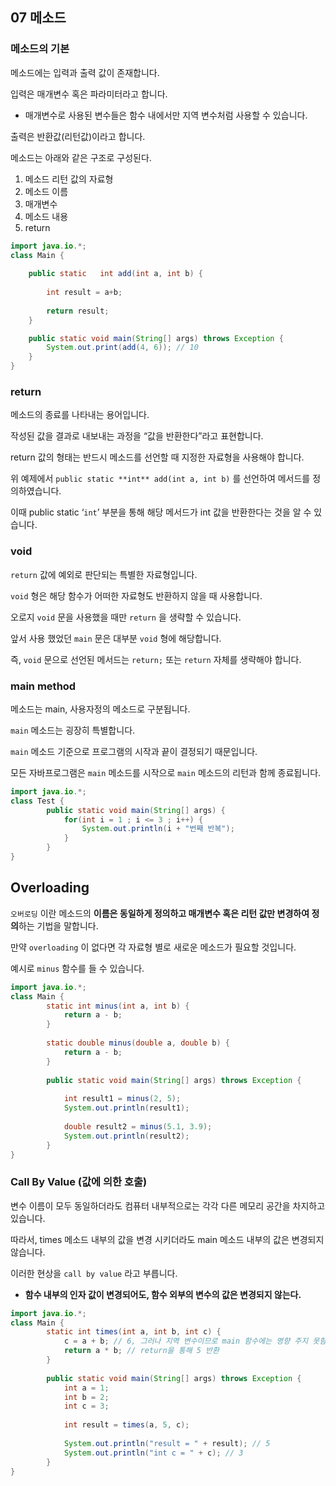 ## 07 메소드

### 메소드의 기본

메소드에는 입력과 출력 값이 존재합니다.

입력은 매개변수 혹은 파라미터라고 합니다.

- 매개변수로 사용된 변수들은 함수 내에서만 지역 변수처럼 사용할 수 있습니다.

출력은 반환값(리턴값)이라고 합니다.

메소드는 아래와 같은 구조로 구성된다.

1. 메소드 리턴 값의 자료형
2. 메소드 이름
3. 매개변수
4. 메소드 내용
5. return

```java
import java.io.*;
class Main {
	
	public static	int add(int a, int b) {
	
		int result = a+b;
	
		return result;
	}

	public static void main(String[] args) throws Exception {
		System.out.print(add(4, 6)); // 10
	}
}
```

### return

메소드의 종료를 나타내는 용어입니다.

작성된 값을 결과로 내보내는 과정을 “값을 반환한다”라고 표현합니다.

return 값의 형태는 반드시 메소드를 선언할 때 지정한 자료형을 사용해야 합니다.

위 예제에서 `public static **int** add(int a, int b)` 를 선언하여 메서드를 정의하였습니다.

이때 public static ‘`int`’ 부분을 통해 해당 메서드가 int 값을 반환한다는 것을 알 수 있습니다.

### void

`return` 값에 예외로 판단되는 특별한 자료형입니다.

`void` 형은 해당 함수가 어떠한 자료형도 반환하지 않을 때 사용합니다.

오로지 `void` 문을 사용했을 때만 `return` 을 생략할 수 있습니다.

앞서 사용 했었던 `main` 문은 대부분 `void` 형에 해당합니다.

즉, `void` 문으로 선언된 메서드는 `return;` 또는 `return` 자체를 생략해야 합니다.

### main method

메소드는 main, 사용자정의 메소드로 구분됩니다. 

`main` 메소드는 굉장히 특별합니다.

`main` 메소드 기준으로 프로그램의 시작과 끝이 결정되기 때문입니다.

모든 자바프로그램은 `main` 메소드를 시작으로 `main` 메소드의 리턴과 함께 종료됩니다.

```java
import java.io.*;
class Test {
		public static void main(String[] args) {
			for(int i = 1 ; i <= 3 ; i++) {
				System.out.println(i + "번째 반복");
			}
		}
}
```

## Overloading

`오버로딩` 이란 메소드의 **이름은 동일하게 정의하고 매개변수 혹은 리턴 값만 변경하여 정의**하는 기법을 말합니다.

만약 `overloading` 이 없다면 각 자료형 별로 새로운 메소드가 필요할 것입니다.

예시로 `minus` 함수를 들 수 있습니다.

```java
import java.io.*;
class Main {
		static int minus(int a, int b) {
			return a - b;
		}
	
		static double minus(double a, double b) {
			return a - b;
		}
	
		public static void main(String[] args) throws Exception {				
			
			int result1 = minus(2, 5);
			System.out.println(result1);
			
			double result2 = minus(5.1, 3.9); 			
			System.out.println(result2);
		}
}
```

### Call By Value (값에 의한 호출)

변수 이름이 모두 동일하더라도 컴퓨터 내부적으로는 각각 다른 메모리 공간을 차지하고 있습니다.

따라서, times 메소드 내부의 값을 변경 시키더라도 main 메소드 내부의 값은 변경되지 않습니다.

이러한 현상을 `call by value` 라고 부릅니다.

- **함수 내부의 인자 값이 변경되어도, 함수 외부의 변수의 값은 변경되지 않는다.**

```java
import java.io.*;
class Main {
		static int times(int a, int b, int c) {
			c = a + b; // 6, 그러나 지역 변수이므로 main 함수에는 영향 주지 못함.
			return a * b; // return을 통해 5 반환
		}
	
		public static void main(String[] args) throws Exception {
			int a = 1;
			int b = 2;
			int c = 3;
			
			int result = times(a, 5, c);
			
			System.out.println("result = " + result); // 5
			System.out.println("int c = " + c); // 3
		}
}
```

